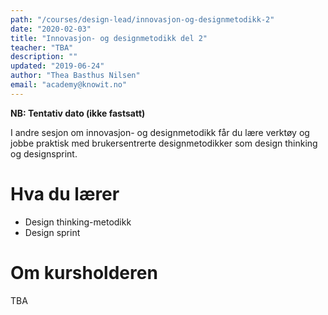 ```yaml
---
path: "/courses/design-lead/innovasjon-og-designmetodikk-2"
date: "2020-02-03"
title: "Innovasjon- og designmetodikk del 2"
teacher: "TBA"
description: ""
updated: "2019-06-24"
author: "Thea Basthus Nilsen"
email: "academy@knowit.no"
---
```

**NB: Tentativ dato (ikke fastsatt)**

I andre sesjon om innovasjon- og designmetodikk får du lære verktøy og jobbe praktisk med brukersentrerte designmetodikker som design thinking og designsprint.

# Hva du lærer

- Design thinking-metodikk
- Design sprint

# Om kursholderen

TBA
